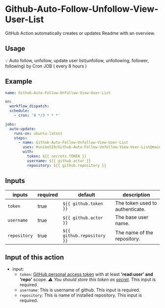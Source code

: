 # Github-Auto-Follow-Unfollow-View-User-List

GitHub Action automatically creates or updates Readme with an overview.

## Usage

💡 Auto follow, unfollow, update user list(unfollow, unfollowing, follower, following) by Cron JOB ( every 8 hours )

## Example

```yaml
name: Github-Auto-Follow-Unfollow-View-User-List

on:
  workflow_dispatch:
  schedule:
    - cron: '0 */3 * * *'

jobs:
  auto-update:
    runs-on: ubuntu-latest
    steps:
      - name: Github-Auto-Follow-Unfollow-View-User-List
        uses: Huniko519/Github-Auto-Follow-Unfollow-View-User-List@main
        with:
          token: ${{ secrets.TOKEN }}
          username: ${{ github.actor }}
          repository: ${{ github.repository }}
```

## Inputs

| inputs                   | required | default               | description |
|--------------------------|----------|-----------------------|-------------|
| `token`           	     | true     | `${{ github.token }}` | The token used to authenticate. |
| `username`               | true     | `${{ github.actor }}` | The base user name. |
| `repository`             | true     | `${{ github.repository }}` | The name of the repository. |

## Input of this action

- input:
  - `token`: [GitHub personal access token](https://github.com/settings/tokens/new) with at least **'read:user' and 'repo'** scope. _⚠️ You should store this token as [secret](#secrets)._ This input is required.
  - `username`: This is username of github. This input is required.
  - `repository`: This is name of installed repository. This input is required.
